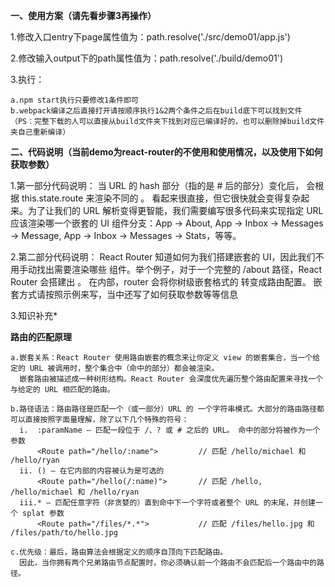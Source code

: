 **一、使用方案（请先看步骤3再操作）**

1.修改入口entry下page属性值为：path.resolve('./src/demo01/app.js')

2.修改输入output下的path属性值为：path.resolve('./build/demo01')

3.执行：

    a.npm start执行只要修改1条件即可
    b.webpack编译之后直接打开请按顺序执行1&2两个条件之后在build底下可以找到文件
    （PS：完整下载的人可以直接从build文件夹下找到对应已编译好的，也可以删除掉build文件夹自己重新编译）
**二、代码说明（当前demo为react-router的不使用和使用情况，以及使用下如何获取参数）**

1.第一部分代码说明：
当 URL 的 hash 部分（指的是 # 后的部分）变化后，<App> 会根据 this.state.route 来渲染不同的 <Child>。
看起来很直接，但它很快就会变得复杂起来。为了让我们的 URL 解析变得更智能，我们需要编写很多代码来实现指定 URL 应该渲染哪一个嵌套的 UI 组件分支：App -> About, App -> Inbox -> Messages -> Message, App -> Inbox -> Messages -> Stats，等等。

2.第二部分代码说明：
React Router 知道如何为我们搭建嵌套的 UI，因此我们不用手动找出需要渲染哪些 <Child> 组件。举个例子，对于一个完整的 /about 路径，React Router 会搭建出 <App><About /></App>。
在内部，router 会将你树级嵌套格式的 <Route> 转变成路由配置。
嵌套方式请按照示例来写，当中还写了如何获取参数等等信息

3.知识补充*

**路由的匹配原理**

    a.嵌套关系：React Router 使用路由嵌套的概念来让你定义 view 的嵌套集合，当一个给定的 URL 被调用时，整个集合中（命中的部分）都会被渲染。
      嵌套路由被描述成一种树形结构。React Router 会深度优先遍历整个路由配置来寻找一个与给定的 URL 相匹配的路由。
    
    b.路径语法：路由路径是匹配一个（或一部分）URL 的 一个字符串模式。大部分的路由路径都可以直接按照字面量理解，除了以下几个特殊的符号：
      i.  :paramName – 匹配一段位于 /、? 或 # 之后的 URL。 命中的部分将被作为一个参数
          <Route path="/hello/:name">         // 匹配 /hello/michael 和 /hello/ryan
      ii. () – 在它内部的内容被认为是可选的
          <Route path="/hello(/:name)">       // 匹配 /hello, /hello/michael 和 /hello/ryan
      iii.* – 匹配任意字符（非贪婪的）直到命中下一个字符或者整个 URL 的末尾，并创建一个 splat 参数
          <Route path="/files/*.*">           // 匹配 /files/hello.jpg 和 /files/path/to/hello.jpg
    
    c.优先级：最后，路由算法会根据定义的顺序自顶向下匹配路由。
      因此，当你拥有两个兄弟路由节点配置时，你必须确认前一个路由不会匹配后一个路由中的路径。
